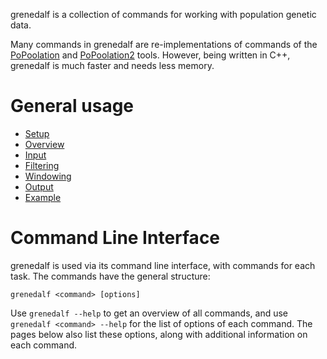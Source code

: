 grenedalf is a collection of commands for working with population genetic data.

Many commands in grenedalf are re-implementations of commands of the
[PoPoolation](https://sourceforge.net/projects/popoolation/) and
[PoPoolation2](https://sourceforge.net/projects/popoolation2/) tools.
However, being written in C++, grenedalf is much faster and needs less memory.

# General usage

  * [Setup](../wiki/Setup)
  * [Overview](../wiki/Overview)
  * [Input](../wiki/Input)
  * [Filtering](../wiki/Filtering)
  * [Windowing](../wiki/Windowing)
  * [Output](../wiki/Output)
  * [Example](../wiki/Example)

# Command Line Interface

grenedalf is used via its command line interface, with commands for each task.
The commands have the general structure:
<!-- grenedalf <module> <subcommand> <options> -->

    grenedalf <command> [options]

Use `grenedalf --help` to get an overview of all commands, and use `grenedalf <command> --help` for the list of options of each command. The pages below also list these options, along with additional information on each command.
